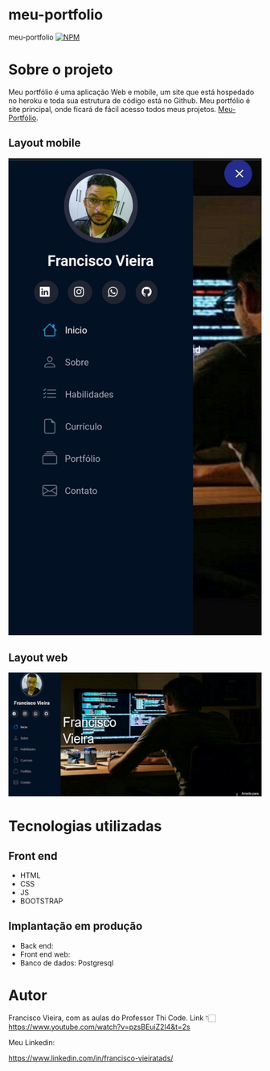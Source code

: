 # meu-portfolio

 meu-portfolio 
[![NPM](https://img.shields.io/npm/l/react)](https://github.com/Francisco-tads/curriculo-pdf/blob/master/LICENCE) 

# Sobre o projeto



Meu portfólio é uma aplicação Web e mobile, um site que está hospedado no heroku e toda sua estrutura de código está no  Github. Meu portfólio é site principal, onde ficará de fácil acesso todos meus projetos. [Meu-Portfólio]().



## Layout mobile
![Mobile 1](https://github.com/Francisco-tads/meu-portfolio/blob/master/static/img/meu-portfolio-resp.jpg) 

## Layout web
![Web 1](https://github.com/Francisco-tads/meu-portfolio/blob/master/static/img/portfolio-resp.png)


## 

# Tecnologias utilizadas

## Front end
- HTML 
- CSS
- JS
- BOOTSTRAP
## Implantação em produção
- Back end: 
- Front end web: 
- Banco de dados: Postgresql

# Autor

Francisco Vieira, com as aulas do Professor
Thi Code. Link 👇🏻  
https://www.youtube.com/watch?v=pzsBEuiZ2I4&t=2s 

Meu Linkedin:

https://www.linkedin.com/in/francisco-vieiratads/
